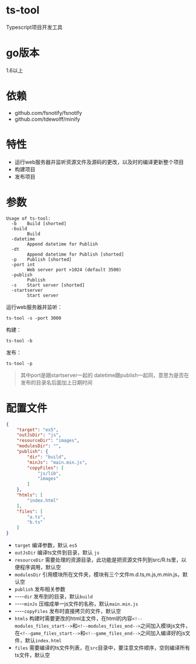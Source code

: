 # ts-tool
Typescript项目开发工具

# go版本
1.6以上

# 依赖
* github.com/fsnotify/fsnotify
* github.com/tdewolff/minify

# 特性
* 运行web服务器并监听资源文件及源码的更改，以及时的编译更新整个项目
* 构建项目
* 发布项目

# 参数

```shell
Usage of ts-tool:
  -b    Build [shorted]
  -build
        Build
  -datetime
        Append datetime for Publish
  -dt
        Append datetime for Publish [shorted]
  -p    Publish [shorted]
  -port int
        Web server port >1024 (default 3500)
  -publish
        Publish
  -s    Start server [shorted]
  -startserver
        Start server
```
运行web服务器并监听：

```shell
ts-tool -s -port 3000
```
构建：

```shell
ts-tool -b
```
发布：

```shell
ts-tool -p
```
> 其中port是跟startserver一起的
> datetime跟publish一起同，意思为是否在发布的目录名后面加上日期时间

# 配置文件

```json
{
    "target": "es5",
    "outJsDir": "js",
    "resourceDir": "images",
    "modulesDir": "",
    "publish": {
        "dir": "build",
        "minJs": "main.min.js",
        "copyFiles": [
            "js/lib",
            "images"
        ]
    },
    "htmls": [
        "index.html"
    ],
    "files": [
        "a.ts",
        "b.ts"
    ]
}
```
* `target` 编译参数，默认 `es5` 
* `outJsDir` 编译ts文件到目录，默认 `js` 
* `resourceDir` 需要处理的资源目录，此功能是把资源文件列到src/R.ts里，以便程序调用，默认空
* `modulesDir` 引用模块所在文件夹，模块有三个文件m.d.ts,m.js,m.min.js，默认空
* `publish` 发布相关参数
* ----`dir` 发布到的目录，默认`build`
* ----`minJs` 压缩成单一js文件的名称，默认`main.min.js`
* ----`copyFiles` 发布时直接拷贝的文件，默认空
* `htmls` 构建时需要更改的html主文件，在html的内容`<!--modules_files_start-->`和`<!--modules_files_end-->`之间加入模块js文件，在`<!--game_files_start-->`和`<!--game_files_end-->`之间加入编译好的js文件，默认`index.html`
* `files` 需要编译的ts文件列表，在`src`目录中，要注意文件顺序，空则编译所有ts文件，默认空

